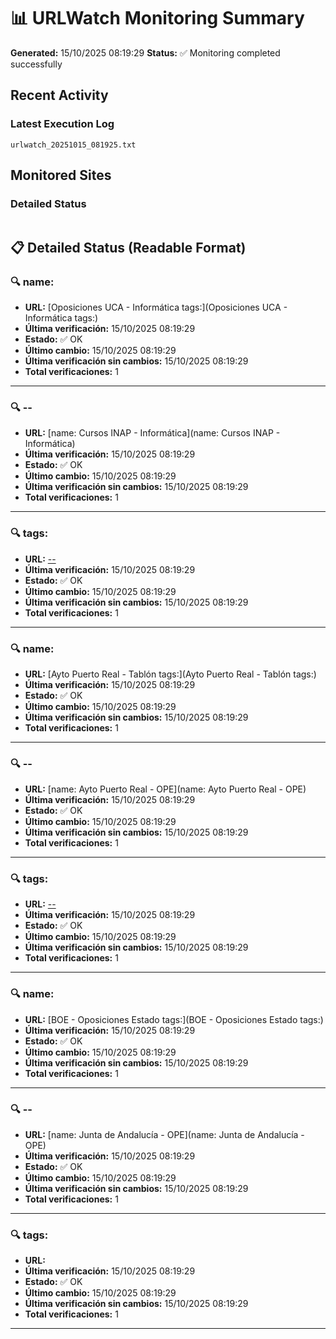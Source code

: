 # 📊 URLWatch Monitoring Summary

**Generated:** 15/10/2025 08:19:29
**Status:** ✅ Monitoring completed successfully

## Recent Activity

### Latest Execution Log
`urlwatch_20251015_081925.txt`

## Monitored Sites

### Detailed Status
```
```

## 📋 Detailed Status (Readable Format)

### 🔍 name:

- **URL:** [Oposiciones UCA - Informática	tags:](Oposiciones UCA - Informática	tags:)
- **Última verificación:** 15/10/2025 08:19:29
- **Estado:** ✅ OK
- **Último cambio:** 15/10/2025 08:19:29
- **Última verificación sin cambios:** 15/10/2025 08:19:29
- **Total verificaciones:** 1

---

### 🔍 --

- **URL:** [name: Cursos INAP - Informática](name: Cursos INAP - Informática)
- **Última verificación:** 15/10/2025 08:19:29
- **Estado:** ✅ OK
- **Último cambio:** 15/10/2025 08:19:29
- **Última verificación sin cambios:** 15/10/2025 08:19:29
- **Total verificaciones:** 1

---

### 🔍 tags:

- **URL:** [--](--)
- **Última verificación:** 15/10/2025 08:19:29
- **Estado:** ✅ OK
- **Último cambio:** 15/10/2025 08:19:29
- **Última verificación sin cambios:** 15/10/2025 08:19:29
- **Total verificaciones:** 1

---

### 🔍 name:

- **URL:** [Ayto Puerto Real - Tablón	tags:](Ayto Puerto Real - Tablón	tags:)
- **Última verificación:** 15/10/2025 08:19:29
- **Estado:** ✅ OK
- **Último cambio:** 15/10/2025 08:19:29
- **Última verificación sin cambios:** 15/10/2025 08:19:29
- **Total verificaciones:** 1

---

### 🔍 --

- **URL:** [name: Ayto Puerto Real - OPE](name: Ayto Puerto Real - OPE)
- **Última verificación:** 15/10/2025 08:19:29
- **Estado:** ✅ OK
- **Último cambio:** 15/10/2025 08:19:29
- **Última verificación sin cambios:** 15/10/2025 08:19:29
- **Total verificaciones:** 1

---

### 🔍 tags:

- **URL:** [--](--)
- **Última verificación:** 15/10/2025 08:19:29
- **Estado:** ✅ OK
- **Último cambio:** 15/10/2025 08:19:29
- **Última verificación sin cambios:** 15/10/2025 08:19:29
- **Total verificaciones:** 1

---

### 🔍 name:

- **URL:** [BOE - Oposiciones Estado	tags:](BOE - Oposiciones Estado	tags:)
- **Última verificación:** 15/10/2025 08:19:29
- **Estado:** ✅ OK
- **Último cambio:** 15/10/2025 08:19:29
- **Última verificación sin cambios:** 15/10/2025 08:19:29
- **Total verificaciones:** 1

---

### 🔍 --

- **URL:** [name: Junta de Andalucía - OPE](name: Junta de Andalucía - OPE)
- **Última verificación:** 15/10/2025 08:19:29
- **Estado:** ✅ OK
- **Último cambio:** 15/10/2025 08:19:29
- **Última verificación sin cambios:** 15/10/2025 08:19:29
- **Total verificaciones:** 1

---

### 🔍 tags:

- **URL:** []()
- **Última verificación:** 15/10/2025 08:19:29
- **Estado:** ✅ OK
- **Último cambio:** 15/10/2025 08:19:29
- **Última verificación sin cambios:** 15/10/2025 08:19:29
- **Total verificaciones:** 1

---

